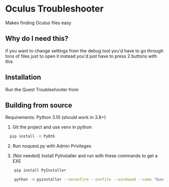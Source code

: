
# Oculus Troubleshooter

Makes finding Oculus files easy



## Why do I need this?

if you want to change settings from the debug tool you'd have to go through tons of files just to open it instead you'd just have to press 2 buttons with this
## Installation

Run the Quest Troubleshooter from 
    
## Building from source

Requirements: Python 3.10 (should work in 3.8+)

1. Git the project and use venv in python

```bash
  pip install -U PyQt6
```
2. Run noquest.py with Admin Privileges

3. (Not needed) Install PyInstaller and run with these commands to get a EXE

```bash
    pip install PyInstaller

    python -m pyinstaller --noconfirm --onefile --windowed --name "Quest Troubleshooter" --clean --uac-admin --add-data "(path to PyQt6 folder)"  "(Path to noquest.py)"
```
